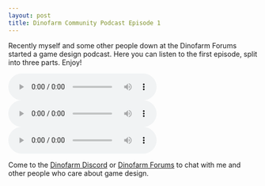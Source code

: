 ```yaml
---
layout: post
title: Dinofarm Community Podcast Episode 1
---
```


Recently myself and some other people down at the Dinofarm Forums started a game design podcast. Here you can listen to the first episode, split into three parts. Enjoy!

<audio src="/audio/dfcp 1 pt 1.mp3" controls></audio>
<audio src="/audio/dfcp 1 pt 2.mp3" controls></audio>
<audio src="/audio/dfcp 1 pt 3.mp3" controls></audio>

Come to the [Dinofarm Discord](https://discord.gg/8PPwfDY) or [Dinofarm Forums](http://www.dinofarmgames.com/forum/index.php) to chat with me and other people who care about game design.
